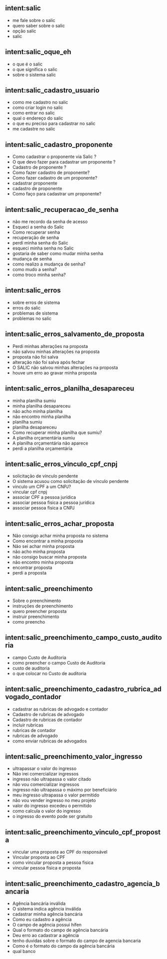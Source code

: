 <!-- Salic -->
## intent:salic
- me fale sobre o salic
- quero saber sobre o salic
- opção salic
- salic

## intent:salic_oque_eh
- o que é o salic
- o que significa o salic
- sobre o sistema salic

## intent:salic_cadastro_usuario
- como me cadastro no salic
- como criar login no salic
- como entrar no salic
- qual o endereço do salic
- o que eu preciso para cadastrar no salic
- me cadastre no salic

## intent:salic_cadastro_proponente
- Como cadastrar o proponente via Salic ?
- O que devo fazer para cadastrar um proponente ?
- Cadastro de proponente ?
- Como fazer cadastro de proponente?
- Como fazer cadastro de um proponente?
- cadastrar proponente
- cadastro de proponente
- Como faço para cadastrar um proponente?

## intent:salic_recuperacao_de_senha
- não me recordo da senha de acesso
- Esqueci a senha do Salic
- Como recuperar senha
- recuperação de senha
- perdi minha senha do Salic
- esqueci minha senha no Salic
- gostaria de saber como mudar minha senha
- mudança de senha
- como realizo a mudança de senha?
- como mudo a senha?
- como troco minha senha?

## intent:salic_erros
- sobre erros de sistema
- erros do salic
- problemas de sistema
- problemas no salic

## intent:salic_erros_salvamento_de_proposta
- Perdi minhas alterações na proposta
- não salvou minhas alterações na proposta
- proposta não foi salva
- alteração não foi salva após fechar
- O SALIC não salvou minhas alterações na proposta
- houve um erro ao gravar minha proposta

## intent:salic_erros_planilha_desapareceu
- minha planilha sumiu
- minha planilha desapareceu
- não acho minha planilha
- não encontro minha planilha
- planilha sumiu
- planilha desapareceu
- Como recuperar minha planilha que sumiu?
- A planilha orçamentária sumiu
- A planilha orçamentária não aparece
- perdi a planilha orçamentária

## intent:salic_erros_vinculo_cpf_cnpj
- solicitação de vínculo pendente
- O sistema acusou como solicitação de vínculo pendente
- vinculo um CPF a um CNPJ?
- vincular cpf cnpj
- associar CPF a pessoa jurídica
- associar pessoa fisica a pessoa jurídica
- associar pessoa fisica a CNPJ

## intent:salic_erros_achar_proposta
- Não consigo achar minha proposta no sistema
- Como encontrar a minha proposta
- Não sei achar minha proposta
- não acho minha proposta
- não consigo buscar minha proposta
- não encontro minha proposta
- encontrar proposta
- perdi a proposta

## intent:salic_preenchimento
- Sobre o preenchimento
- instruções de preenchimento 
- quero preencher proposta
- instruir preenchimento
- como preencho

## intent:salic_preenchimento_campo_custo_auditoria
- campo Custo de Auditoria
- como preencher o campo Custo de Auditoria
- custo de auditoria
- o que colocar no Custo de auditoria

## intent:salic_preenchimento_cadastro_rubrica_advogado_contador
- cadastrar as rubricas de advogado e contador
- Cadastro de rubricas de advogado
- Cadastro de rubricas de contador
- incluir rubricas
- rubricas de contador
- rubricas de advogado
- como enviar rubricas de advogados

## intent:salic_preenchimento_valor_ingresso
- ultrapassar o valor do ingresso
- Não irei comercializar ingressos
- ingresso não ultrapassa o valor citado
- não vou comercializar ingressos
- ingresso não ultrapassa o máximo por beneficiário
- meu ingresso ultrapassa o valor permitido
- não vou vender ingresso no meu projeto
- valor do ingresso excedeu o permitido
- como calcula o valor do ingresso
- o ingresso do evento pode ser gratuito

## intent:salic_preenchimento_vinculo_cpf_proposta
- vincular uma proposta ao CPF do responsável
- Vincular proposta ao CPF
- como vincular proposta a pessoa fisica
- vincular pessoa física e proposta

## intent:salic_preenchimento_cadastro_agencia_bancaria
- Agência bancária inválida
- O sistema indica agência inválida
- cadastrar minha agência bancária
- Como eu cadastro a agência
- O campo de agência possui hífen
- Qual o formato do campo de agência bancária
- Deu erro ao cadastrar a agência
- tenho duvidas sobre o formato do campo de agencia bancaria
- Como é o formato do campo da agência bancária
- qual banco
